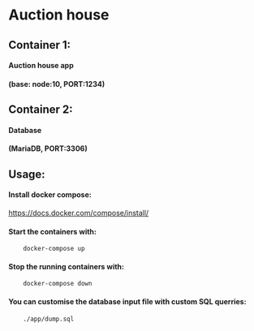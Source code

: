 # Auction house
## Container 1:
#### Auction house app
#### (base: node:10, PORT:1234)

## Container 2:
#### Database
#### (MariaDB, PORT:3306)
## Usage:
#### Install docker compose:
https://docs.docker.com/compose/install/
#### Start the containers with:
        docker-compose up
#### Stop the running containers with:
        docker-compose down
#### You can customise the database input file with custom SQL querries:
        ./app/dump.sql